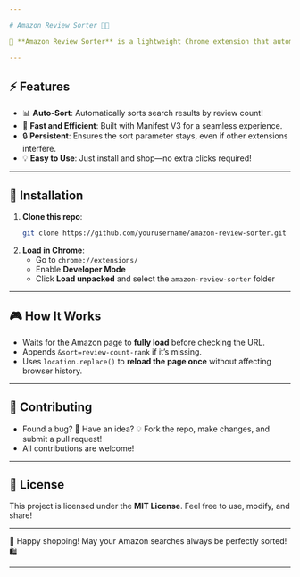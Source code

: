```yaml
---

# Amazon Review Sorter 🚀🛒 

🎯 **Amazon Review Sorter** is a lightweight Chrome extension that automatically adds `&sort=review-count-rank` to your Amazon search URLs, ensuring you always see the most reviewed products first!

---
```


## ⚡ Features  
- 📊 **Auto-Sort**: Automatically sorts search results by review count!  
- 🚀 **Fast and Efficient**: Built with Manifest V3 for a seamless experience.  
- 🔒 **Persistent**: Ensures the sort parameter stays, even if other extensions interfere.  
- 💡 **Easy to Use**: Just install and shop—no extra clicks required!  

---

## 🔧 Installation  
1. **Clone this repo**:  
    ```bash
    git clone https://github.com/yourusername/amazon-review-sorter.git
    ```
2. **Load in Chrome**:  
   - Go to `chrome://extensions/`  
   - Enable **Developer Mode**  
   - Click **Load unpacked** and select the `amazon-review-sorter` folder  

---

## 🎮 How It Works  
- Waits for the Amazon page to **fully load** before checking the URL.  
- Appends `&sort=review-count-rank` if it’s missing.  
- Uses `location.replace()` to **reload the page once** without affecting browser history.  

---

## 🤝 Contributing  
- Found a bug? 🐛 Have an idea? 💡 Fork the repo, make changes, and submit a pull request!  
- All contributions are welcome!  

---

## 📄 License  
This project is licensed under the **MIT License**. Feel free to use, modify, and share!  

---

🎉 Happy shopping! May your Amazon searches always be perfectly sorted! 🛍️

---
